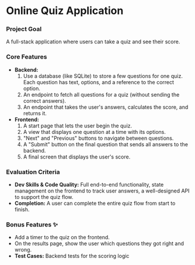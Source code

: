 # **Online Quiz Application**

### **Project Goal**

A full-stack application where users can take a quiz and see their score.

### **Core Features**

- **Backend:**
    1. Use a database (like SQLite) to store a few questions for one quiz. Each question has text, options, and a reference to the correct option.
    2. An endpoint to fetch all questions for a quiz (without sending the correct answers).
    3. An endpoint that takes the user's answers, calculates the score, and returns it.
- **Frontend:**
    1. A start page that lets the user begin the quiz.
    2. A view that displays one question at a time with its options.
    3. "Next" and "Previous" buttons to navigate between questions.
    4. A "Submit" button on the final question that sends all answers to the backend.
    5. A final screen that displays the user's score.

### **Evaluation Criteria**

- **Dev Skills & Code Quality:** Full end-to-end functionality, state management on the frontend to track user answers, a well-designed API to support the quiz flow.
- **Completion:** A user can complete the entire quiz flow from start to finish.

### **Bonus Features ✨**

- Add a timer to the quiz on the frontend.
- On the results page, show the user which questions they got right and wrong.
- **Test Cases:** Backend tests for the scoring logic